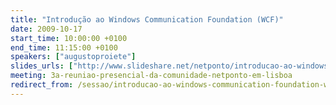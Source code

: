 ```yaml
---
title: "Introdução ao Windows Communication Foundation (WCF)"
date: 2009-10-17
start_time: 10:00:00 +0100
end_time: 11:15:00 +0100
speakers: ["augustoproiete"]
slides_urls: ["http://www.slideshare.net/netponto/introducao-ao-windows-communication-foundation-wcf-2314778"]
meeting: 3a-reuniao-presencial-da-comunidade-netponto-em-lisboa
redirect_from: /sessao/introducao-ao-windows-communication-foundation-wcf/
---
```

